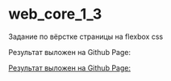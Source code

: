 # web_core_1_3

Задание по вёрстке страницы на flexbox css

Результат выложен на Github Page:

[Результат выложен на Github Page:](https://sharp2point.github.io/web_core_1_3/)



